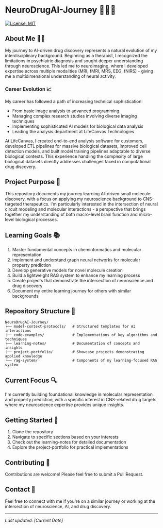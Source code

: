 # NeuroDrugAI-Journey 🧠💊🤖

[![License: MIT](https://img.shields.io/badge/License-MIT-yellow.svg)](https://opensource.org/licenses/MIT)

## About Me 👨‍🔬

My journey to AI-driven drug discovery represents a natural evolution of my interdisciplinary background. Beginning as a therapist, I recognized the limitations in psychiatric diagnosis and sought deeper understanding through neuroscience. This led me to neuroimaging, where I developed expertise across multiple modalities (MRI, fMRI, MRS, EEG, fNIRS) - giving me a multidimensional understanding of neural activity.

### Career Evolution 📈

My career has followed a path of increasing technical sophistication:
- From basic image analysis to advanced programming
- Managing complex research studies involving diverse imaging techniques
- Implementing sophisticated AI models for biological data analysis
- Leading the analysis department at LifeCanvas Technologies

At LifeCanvas, I created end-to-end analysis software for customers, developed ETL pipelines for massive biological datasets, improved cell detection models, and built model training pipelines adaptable to diverse biological contexts. This experience handling the complexity of large biological datasets directly addresses challenges faced in computational drug discovery.

## Project Purpose 🎯

This repository documents my journey learning AI-driven small molecule discovery, with a focus on applying my neuroscience background to CNS-targeted therapeutics. I'm particularly interested in the intersection of neural circuit modeling and molecular interactions - a perspective that brings together my understanding of both macro-level brain function and micro-level biological processes.

## Learning Goals 📚

1. Master fundamental concepts in cheminformatics and molecular representation
2. Implement and understand graph neural networks for molecular property prediction
3. Develop generative models for novel molecule creation
4. Build a lightweight RAG system to enhance my learning process
5. Create projects that demonstrate the intersection of neuroscience and drug discovery
6. Document my entire learning journey for others with similar backgrounds

## Repository Structure 📁

```
NeuroDrugAI-Journey/
├── model-context-protocols/   # Structured templates for AI interactions
├── code-examples/             # Implementations of key algorithms and techniques
├── learning-notes/            # Documentation of concepts and insights
├── project-portfolio/         # Showcase projects demonstrating applied knowledge
└── rag-system/                # Components of my learning-focused RAG system
```

## Current Focus 🔍

I'm currently building foundational knowledge in molecular representation and property prediction, with a specific interest in CNS-related drug targets where my neuroscience expertise provides unique insights.

## Getting Started 🚀

1. Clone the repository
2. Navigate to specific sections based on your interests
3. Check out the learning-notes for detailed documentation
4. Explore the project-portfolio for practical implementations

## Contributing 🤝

Contributions are welcome! Please feel free to submit a Pull Request.

## Contact 📧

Feel free to connect with me if you're on a similar journey or working at the intersection of neuroscience, AI, and drug discovery.

---
*Last updated: [Current Date]*